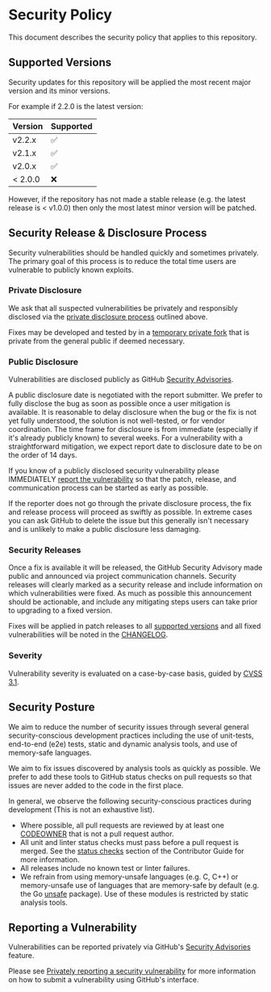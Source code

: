 # Security Policy

This document describes the security policy that applies to this repository.

## Supported Versions

Security updates for this repository will be applied the most recent major
version and its minor versions.

For example if 2.2.0 is the latest version:

| Version | Supported          |
| ------- | ------------------ |
| v2.2.x  | :white_check_mark: |
| v2.1.x  | :white_check_mark: |
| v2.0.x  | :white_check_mark: |
| < 2.0.0 | :x:                |

However, if the repository has not made a stable release (e.g. the latest
release is < v1.0.0) then only the most latest minor version will be patched.

## Security Release & Disclosure Process

Security vulnerabilities should be handled quickly and sometimes privately. The
primary goal of this process is to reduce the total time users are vulnerable
to publicly known exploits.

### Private Disclosure

We ask that all suspected vulnerabilities be privately and responsibly
disclosed via the [private disclosure process](#reporting-a-vulnerability)
outlined above.

Fixes may be developed and tested by in a [temporary private
fork](https://docs.github.com/en/code-security/security-advisories/repository-security-advisories/collaborating-in-a-temporary-private-fork-to-resolve-a-repository-security-vulnerability)
that is private from the general public if deemed necessary.

### Public Disclosure

Vulnerabilities are disclosed publicly as GitHub [Security
Advisories](../security/advisories).

A public disclosure date is negotiated with the report submitter. We prefer to
fully disclose the bug as soon as possible once a user mitigation is available.
It is reasonable to delay disclosure when the bug or the fix is not yet fully
understood, the solution is not well-tested, or for vendor coordination. The
time frame for disclosure is from immediate (especially if it's already publicly
known) to several weeks. For a vulnerability with a straightforward mitigation,
we expect report date to disclosure date to be on the order of 14 days.

If you know of a publicly disclosed security vulnerability please IMMEDIATELY
[report the vulnerability](#reporting-a-vulnerability) so that the patch,
release, and communication process can be started as early as possible.

If the reporter does not go through the private disclosure process, the fix and
release process will proceed as swiftly as possible. In extreme cases you can
ask GitHub to delete the issue but this generally isn't necessary and is
unlikely to make a public disclosure less damaging.

### Security Releases

Once a fix is available it will be released, the GitHub Security Advisory made
public and announced via project communication channels. Security releases
will clearly marked as a security release and include information on which
vulnerabilities were fixed. As much as possible this announcement should be
actionable, and include any mitigating steps users can take prior to upgrading
to a fixed version.

Fixes will be applied in patch releases to all [supported
versions](#supported-versions) and all fixed vulnerabilities will be noted in
the [CHANGELOG](./CHANGELOG.md).

### Severity

Vulnerability severity is evaluated on a case-by-case basis, guided by [CVSS
3.1](https://www.first.org/cvss/v3.1/specification-document).

## Security Posture

We aim to reduce the number of security issues through several general
security-conscious development practices including the use of unit-tests,
end-to-end (e2e) tests, static and dynamic analysis tools, and use of
memory-safe languages.

We aim to fix issues discovered by analysis tools as quickly as possible. We
prefer to add these tools to GitHub status checks on pull requests so that
issues are never added to the code in the first place.

In general, we observe the following security-conscious practices during
development (This is not an exhaustive list).

- Where possible, all pull requests are reviewed by at least one
  [CODEOWNER](./CODEOWNERS) that is not a pull request author.
- All unit and linter status checks must pass before a pull request is merged.
  See the [status checks](./CONTRIBUTING.md#status-checks) section of the
  Contributor Guide for more information.
- All releases include no known test or linter failures.
- We refrain from using memory-unsafe languages (e.g. C, C++) or memory-unsafe
  use of languages that are memory-safe by default (e.g. the Go
  [unsafe](https://pkg.go.dev/unsafe) package). Use of these modules is
  restricted by static analysis tools.

## Reporting a Vulnerability

Vulnerabilities can be reported privately via GitHub's [Security
Advisories](https://docs.github.com/en/code-security/security-advisories)
feature.

Please see [Privately reporting a security
vulnerability](https://docs.github.com/en/code-security/security-advisories/guidance-on-reporting-and-writing/privately-reporting-a-security-vulnerability#privately-reporting-a-security-vulnerability)
for more information on how to submit a vulnerability using GitHub's interface.
